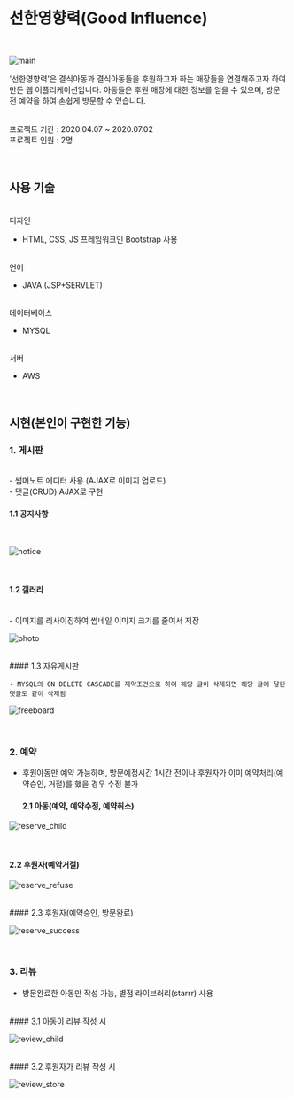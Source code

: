 # 선한영향력(Good Influence)
<br>
<left>
 
![main](https://user-images.githubusercontent.com/68145824/87403307-ab509380-c5f7-11ea-8273-336234ba696f.png)

'선한영향력'은 결식아동과 결식아동들을 후원하고자 하는 매장들을 연결해주고자 하여 만든 웹 어플리케이션입니다.
아동들은 후원 매장에 대한 정보를 얻을 수 있으며, 방문 전 예약을 하여 손쉽게 방문할 수 있습니다. 
<br>
<br>

프로젝트 기간 :
2020.04.07 ~ 2020.07.02
<br>
프로젝트 인원 :
2명

<br>

## 사용 기술
<br>
디자인

- HTML, CSS, JS 프레임워크인 Bootstrap 사용

<br>
언어

 - JAVA (JSP+SERVLET)
 
<br>
데이터베이스

 - MYSQL
 
<br>
서버

 - AWS

<br>


## 시현(본인이 구현한 기능)
### 1. 게시판 
<br>
- 썸머노트 에디터 사용 (AJAX로 이미지 업로드)
<br>
- 댓글(CRUD) AJAX로 구현
<br>

  #### 1.1 공지사항

<br>

![notice](https://user-images.githubusercontent.com/68145824/87397214-f31eed00-c5ee-11ea-867b-1ea3b3ac0db5.gif)

<br>

  #### 1.2 갤러리

<br>
   - 이미지를 리사이징하여 썸네일 이미지 크기를 줄여서 저장

![photo](https://user-images.githubusercontent.com/68145824/87397232-fc0fbe80-c5ee-11ea-8fb5-dc6f986fd4e5.gif)

<br>
  #### 1.3 자유게시판

    - MYSQL의 ON DELETE CASCADE를 제약조건으로 하여 해당 글이 삭제되면 해당 글에 달린 댓글도 같이 삭제됨

![freeboard](https://user-images.githubusercontent.com/68145824/87397363-32e5d480-c5ef-11ea-972c-43ad3e2ca86b.gif)

<br>

### 2. 예약

- 후원아동만 예약 가능하며, 방문예정시간 1시간 전이나 후원자가 이미 예약처리(예약승인, 거절)를 했을 경우 수정 불가

  #### 2.1 아동(예약, 예약수정, 예약취소)

![reserve_child](https://user-images.githubusercontent.com/68145824/87397823-e8188c80-c5ef-11ea-80a0-fb018fd2aa8a.gif)

<br>

  #### 2.2 후원자(예약거절)

![reserve_refuse](https://user-images.githubusercontent.com/68145824/87397895-067e8800-c5f0-11ea-9381-8113fabb9eaa.gif)

<br>
  #### 2.3 후원자(예약승인, 방문완료)

![reserve_success](https://user-images.githubusercontent.com/68145824/87397901-08e0e200-c5f0-11ea-823d-38072f7eb139.gif)

<br>

### 3. 리뷰
 - 방문완료한 아동만 작성 가능, 별점 라이브러리(starrr) 사용

<br>
#### 3.1 아동이 리뷰 작성 시

![review_child](https://user-images.githubusercontent.com/68145824/87397909-0bdbd280-c5f0-11ea-8026-7c77d90a84c7.gif)

<br>
#### 3.2 후원자가 리뷰 작성 시

![review_store](https://user-images.githubusercontent.com/68145824/87397912-0d0cff80-c5f0-11ea-8543-d1b999b7ed5a.gif)

